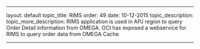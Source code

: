 ---

layout: default
topic_title: RIMS
order: 49
date: 10-12-2015
topic_description:   
topic_more_description: RIMS application is used in APJ region to query Order Detail information from OMEGA. OCI has exposed a webservice for RIMS to query order data from OMEGA Cache 


---